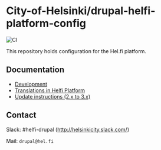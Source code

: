 # City-of-Helsinki/drupal-helfi-platform-config

![CI](https://github.com/City-of-Helsinki/drupal-helfi-platform-config/workflows/CI/badge.svg)

This repository holds configuration for the Hel.fi platform.

## Documentation

- [Development](documentation/development.md)
- [Translations in Helfi Platform](documentation/translations.md)
- [Update instructions (2.x to 3.x)](documentation/update.md)

## Contact

Slack: #helfi-drupal (http://helsinkicity.slack.com/)

Mail: `drupal@hel.fi`
